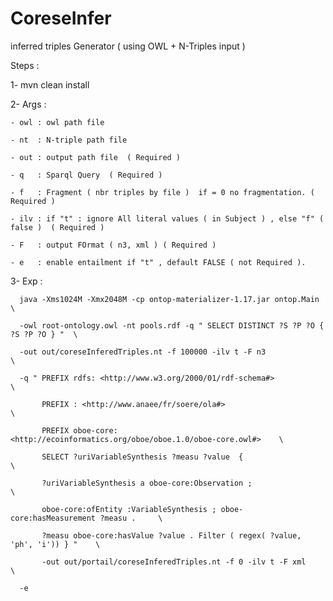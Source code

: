 

# CoreseInfer

inferred triples Generator ( using OWL + N-Triples input )

Steps : 

 1- mvn clean install 
 
 2- Args :
 
    - owl : owl path file
    
    - nt  : N-triple path file 
    
    - out : output path file  ( Required )
    
    - q   : Sparql Query  ( Required )
    
    - f   : Fragment ( nbr triples by file )  if = 0 no fragmentation. ( Required )
    
    - ilv : if "t" : ignore All literal values ( in Subject ) , else "f" ( false )  ( Required )
    
    - F   : output FOrmat ( n3, xml ) ( Required )
    
    - e   : enable entailment if "t" , default FALSE ( not Required ).
    
  3- Exp :
  
      java -Xms1024M -Xmx2048M -cp ontop-materializer-1.17.jar ontop.Main                \
      
      -owl root-ontology.owl -nt pools.rdf -q " SELECT DISTINCT ?S ?P ?O { ?S ?P ?O } "  \ 
      
      -out out/coreseInferedTriples.nt -f 100000 -ilv t -F n3                            \
      
      -q " PREFIX rdfs: <http://www.w3.org/2000/01/rdf-schema#>                          \ 
      
           PREFIX : <http://www.anaee/fr/soere/ola#>                                     \ 
           
           PREFIX oboe-core: <http://ecoinformatics.org/oboe/oboe.1.0/oboe-core.owl#>    \ 
           
           SELECT ?uriVariableSynthesis ?measu ?value  {                                 \ 
           
           ?uriVariableSynthesis a oboe-core:Observation ;                               \  
           
           oboe-core:ofEntity :VariableSynthesis ; oboe-core:hasMeasurement ?measu .     \ 
           
           ?measu oboe-core:hasValue ?value . Filter ( regex( ?value, 'ph', 'i')) } "    \
           
           -out out/portail/coreseInferedTriples.nt -f 0 -ilv t -F xml                   \
           
      -e
     
